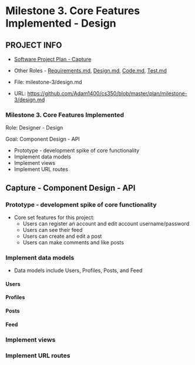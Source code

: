 # Milestone 3. Core Features Implemented - Design

## PROJECT INFO
* [Software Project Plan - Capture](https://capture350.herokuapp.com/)

* Other Roles - [Requirements.md](requirements.md), [Design.md](design.md), [Code.md](code.md), [Test.md](test.md)

* File: milestone-3/design.md

* URL: https://github.com/Adam1400/cs350/blob/master/plan/milestone-3/design.md

### Milestone 3. Core Features Implemented

Role: Designer - Design
 
Goal: Component Design - API
* Prototype - development spike of core functionality
* Implement data models
* Implement views
* Implement URL routes

## Capture - Component Design - API

### Prototype - development spike of core functionality
* Core set features for this project:
    * Users can register an account and edit account username/password
    * Users can see their feed
    * Users can create and edit a post 
    * Users can make comments and like posts
### Implement data models
* Data models include Users, Profiles, Posts, and Feed
#### Users

#### Profiles

#### Posts

#### Feed

### Implement views

### Implement URL routes